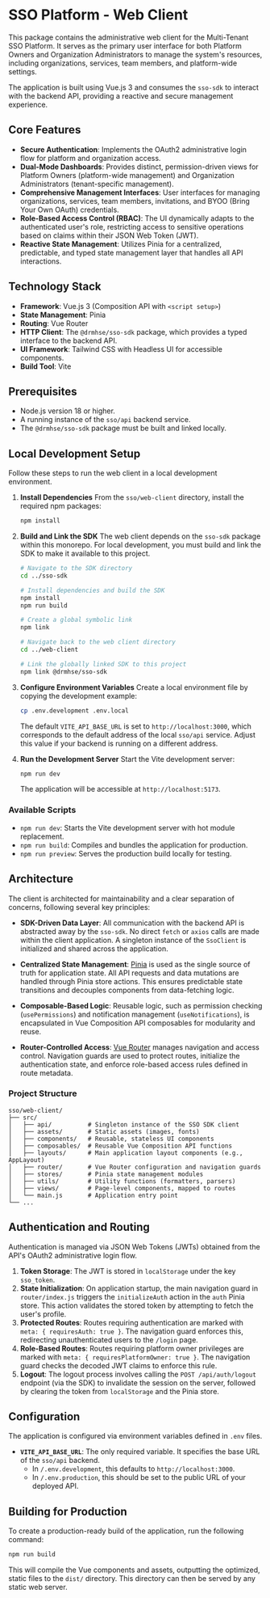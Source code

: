 # SSO Platform - Web Client

This package contains the administrative web client for the Multi-Tenant SSO Platform. It serves as the primary user interface for both Platform Owners and Organization Administrators to manage the system's resources, including organizations, services, team members, and platform-wide settings.

The application is built using Vue.js 3 and consumes the `sso-sdk` to interact with the backend API, providing a reactive and secure management experience.

## Core Features

*   **Secure Authentication**: Implements the OAuth2 administrative login flow for platform and organization access.
*   **Dual-Mode Dashboards**: Provides distinct, permission-driven views for Platform Owners (platform-wide management) and Organization Administrators (tenant-specific management).
*   **Comprehensive Management Interfaces**: User interfaces for managing organizations, services, team members, invitations, and BYOO (Bring Your Own OAuth) credentials.
*   **Role-Based Access Control (RBAC)**: The UI dynamically adapts to the authenticated user's role, restricting access to sensitive operations based on claims within their JSON Web Token (JWT).
*   **Reactive State Management**: Utilizes Pinia for a centralized, predictable, and typed state management layer that handles all API interactions.

## Technology Stack

*   **Framework**: Vue.js 3 (Composition API with `<script setup>`)
*   **State Management**: Pinia
*   **Routing**: Vue Router
*   **HTTP Client**: The `@drmhse/sso-sdk` package, which provides a typed interface to the backend API.
*   **UI Framework**: Tailwind CSS with Headless UI for accessible components.
*   **Build Tool**: Vite

## Prerequisites

*   Node.js version 18 or higher.
*   A running instance of the `sso/api` backend service.
*   The `@drmhse/sso-sdk` package must be built and linked locally.

## Local Development Setup

Follow these steps to run the web client in a local development environment.

1.  **Install Dependencies**
    From the `sso/web-client` directory, install the required npm packages:
    ```bash
    npm install
    ```

2.  **Build and Link the SDK**
    The web client depends on the `sso-sdk` package within this monorepo. For local development, you must build and link the SDK to make it available to this project.

    ```bash
    # Navigate to the SDK directory
    cd ../sso-sdk

    # Install dependencies and build the SDK
    npm install
    npm run build

    # Create a global symbolic link
    npm link

    # Navigate back to the web client directory
    cd ../web-client

    # Link the globally linked SDK to this project
    npm link @drmhse/sso-sdk
    ```

3.  **Configure Environment Variables**
    Create a local environment file by copying the development example:
    ```bash
    cp .env.development .env.local
    ```
    The default `VITE_API_BASE_URL` is set to `http://localhost:3000`, which corresponds to the default address of the local `sso/api` service. Adjust this value if your backend is running on a different address.

4.  **Run the Development Server**
    Start the Vite development server:
    ```bash
    npm run dev
    ```
    The application will be accessible at `http://localhost:5173`.

### Available Scripts

*   `npm run dev`: Starts the Vite development server with hot module replacement.
*   `npm run build`: Compiles and bundles the application for production.
*   `npm run preview`: Serves the production build locally for testing.

## Architecture

The client is architected for maintainability and a clear separation of concerns, following several key principles:

*   **SDK-Driven Data Layer**: All communication with the backend API is abstracted away by the `sso-sdk`. No direct `fetch` or `axios` calls are made within the client application. A singleton instance of the `SsoClient` is initialized and shared across the application.

*   **Centralized State Management**: [Pinia](https://pinia.vuejs.org/) is used as the single source of truth for application state. All API requests and data mutations are handled through Pinia store actions. This ensures predictable state transitions and decouples components from data-fetching logic.

*   **Composable-Based Logic**: Reusable logic, such as permission checking (`usePermissions`) and notification management (`useNotifications`), is encapsulated in Vue Composition API composables for modularity and reuse.

*   **Router-Controlled Access**: [Vue Router](https://router.vuejs.org/) manages navigation and access control. Navigation guards are used to protect routes, initialize the authentication state, and enforce role-based access rules defined in route metadata.

### Project Structure

```
sso/web-client/
├── src/
│   ├── api/          # Singleton instance of the SSO SDK client
│   ├── assets/       # Static assets (images, fonts)
│   ├── components/   # Reusable, stateless UI components
│   ├── composables/  # Reusable Vue Composition API functions
│   ├── layouts/      # Main application layout components (e.g., AppLayout)
│   ├── router/       # Vue Router configuration and navigation guards
│   ├── stores/       # Pinia state management modules
│   ├── utils/        # Utility functions (formatters, parsers)
│   ├── views/        # Page-level components, mapped to routes
│   └── main.js       # Application entry point
└── ...
```

## Authentication and Routing

Authentication is managed via JSON Web Tokens (JWTs) obtained from the API's OAuth2 administrative login flow.

1.  **Token Storage**: The JWT is stored in `localStorage` under the key `sso_token`.
2.  **State Initialization**: On application startup, the main navigation guard in `router/index.js` triggers the `initializeAuth` action in the `auth` Pinia store. This action validates the stored token by attempting to fetch the user's profile.
3.  **Protected Routes**: Routes requiring authentication are marked with `meta: { requiresAuth: true }`. The navigation guard enforces this, redirecting unauthenticated users to the `/login` page.
4.  **Role-Based Routes**: Routes requiring platform owner privileges are marked with `meta: { requiresPlatformOwner: true }`. The navigation guard checks the decoded JWT claims to enforce this rule.
5.  **Logout**: The logout process involves calling the `POST /api/auth/logout` endpoint (via the SDK) to invalidate the session on the server, followed by clearing the token from `localStorage` and the Pinia store.

## Configuration

The application is configured via environment variables defined in `.env` files.

*   **`VITE_API_BASE_URL`**: The only required variable. It specifies the base URL of the `sso/api` backend.
    *   In `/.env.development`, this defaults to `http://localhost:3000`.
    *   In `/.env.production`, this should be set to the public URL of your deployed API.

## Building for Production

To create a production-ready build of the application, run the following command:

```bash
npm run build
```

This will compile the Vue components and assets, outputting the optimized, static files to the `dist/` directory. This directory can then be served by any static web server.
